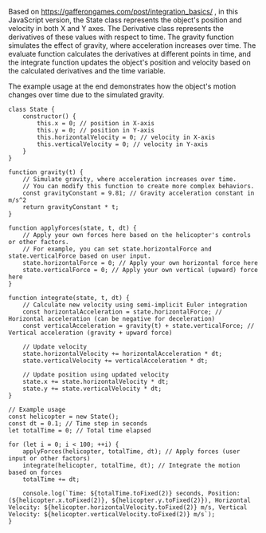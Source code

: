 Based on https://gafferongames.com/post/integration_basics/ , in this JavaScript version, the State class represents 
the object's position and velocity in both X and Y axes. The Derivative class represents the derivatives of these
values with respect to time. The gravity function simulates the effect of gravity, where acceleration increases over time. 
The evaluate function calculates the derivatives at different points in time, and the integrate function updates the 
object's position and velocity based on the calculated derivatives and the time variable.

The example usage at the end demonstrates how the object's motion changes over time due to the simulated gravity. 

```
class State {
    constructor() {
        this.x = 0; // position in X-axis
        this.y = 0; // position in Y-axis
        this.horizontalVelocity = 0; // velocity in X-axis
        this.verticalVelocity = 0; // velocity in Y-axis
    }
}

function gravity(t) {
    // Simulate gravity, where acceleration increases over time.
    // You can modify this function to create more complex behaviors.
    const gravityConstant = 9.81; // Gravity acceleration constant in m/s^2
    return gravityConstant * t;
}

function applyForces(state, t, dt) {
    // Apply your own forces here based on the helicopter's controls or other factors.
    // For example, you can set state.horizontalForce and state.verticalForce based on user input.
    state.horizontalForce = 0; // Apply your own horizontal force here
    state.verticalForce = 0; // Apply your own vertical (upward) force here
}

function integrate(state, t, dt) {
    // Calculate new velocity using semi-implicit Euler integration
    const horizontalAcceleration = state.horizontalForce; // Horizontal acceleration (can be negative for deceleration)
    const verticalAcceleration = gravity(t) + state.verticalForce; // Vertical acceleration (gravity + upward force)

    // Update velocity
    state.horizontalVelocity += horizontalAcceleration * dt;
    state.verticalVelocity += verticalAcceleration * dt;

    // Update position using updated velocity
    state.x += state.horizontalVelocity * dt;
    state.y += state.verticalVelocity * dt;
}

// Example usage
const helicopter = new State();
const dt = 0.1; // Time step in seconds
let totalTime = 0; // Total time elapsed

for (let i = 0; i < 100; ++i) {
    applyForces(helicopter, totalTime, dt); // Apply forces (user input or other factors)
    integrate(helicopter, totalTime, dt); // Integrate the motion based on forces
    totalTime += dt;

    console.log(`Time: ${totalTime.toFixed(2)} seconds, Position: (${helicopter.x.toFixed(2)}, ${helicopter.y.toFixed(2)}), Horizontal Velocity: ${helicopter.horizontalVelocity.toFixed(2)} m/s, Vertical Velocity: ${helicopter.verticalVelocity.toFixed(2)} m/s`);
}
```
